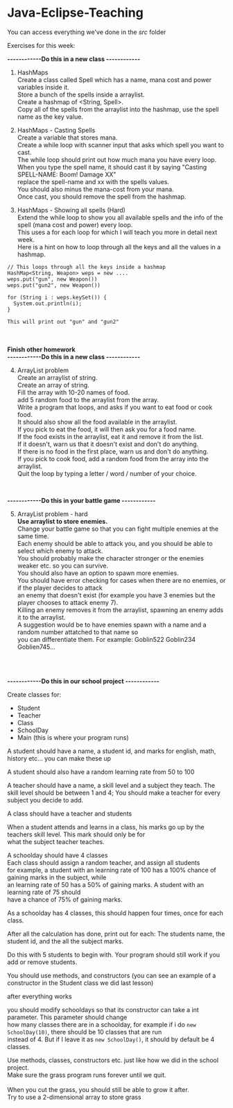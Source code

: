 ﻿# Java-Eclipse-Teaching

You can access everything we've done in the *src* folder

Exercises for this week:

**------------Do this in a new class ------------**

1. HashMaps<br/>
Create a class called Spell which has a name, mana cost and power variables inside it.<br/>
Store a bunch of the spells inside a arraylist.<br/>
Create a hashmap of <String, Spell>.<br/>
Copy all of the spells from the arraylist into the hashmap, use the spell name as the key value.<br/>

2. HashMaps - Casting Spells<br/>
Create a variable that stores mana.<br/>
Create a while loop with scanner input that asks which spell you want to cast.<br/>
The while loop should print out how much mana you have every loop.<br/>
When you type the spell name, it should cast it by saying "Casting SPELL-NAME: Boom! Damage XX"<br/>
replace the spell-name and xx with the spells values.<br/>
You should also minus the mana-cost from your mana.<br/>
Once cast, you should remove the spell from the hashmap.<br/>

3. HashMaps - Showing all spells (Hard) <br/>
Extend the while loop to show you all available spells and the info of the spell (mana cost and power) every loop.<br/>
This uses a for each loop for which I will teach you more in detail next week.<br/>
Here is a hint on how to loop through all the keys and all the values in a hashmap.<br/>
```
// This loops through all the keys inside a hashmap
HashMap<String, Weapon> weps = new ....
weps.put("gun", new Weapon())
weps.put("gun2", new Weapon())

for (String i : weps.keySet()) {
  System.out.println(i);
}

This will print out "gun" and "gun2"
```


<br/><br/>
**Finish other homework**
<br/>
**------------Do this in a new class ------------**

4. ArrayList problem<br/>
Create an arraylist of string.<br/>
Create an array of string.<br/>
Fill the array with 10-20 names of food.<br/>
add 5 random food to the arraylist from the array.<br/>
Write a program that loops, and asks if you want to eat food or cook food.<br/>
It should also show all the food available in the arraylist.<br/>
If you pick to eat the food, it will then ask you for a food name.<br/>
If the food exists in the arraylist, eat it and remove it from the list.<br/>
If it doesn't, warn us that it doesn't exist and don't do anything.<br/>
If there is no food in the first place, warn us and don't do anything.<br/>
If you pick to cook food, add a random food from the array into the arraylist.<br/>
Quit the loop by typing a letter / word / number of your choice.<br/>
<br/>

**------------Do this in your battle game ------------**

5. ArrayList problem - hard<br/>
**Use arraylist to store enemies.**<br/>
Change your battle game so that you can fight multiple enemies at the same time.<br/>
Each enemy should be able to attack you, and you should be able to select which enemy to attack.<br/>
You should probably make the character stronger or the enemies weaker etc. so you can survive.<br/>
You should also have an option to spawn more enemies. <br/>
You should have error checking for cases when there are no enemies, or if the player decides to attack<br/>
an enemy that doesn't exist (for example you have 3 enemies but the player chooses to attack enemy 7).<br/>
Killing an enemy removes it from the arraylist, spawning an enemy adds it to the arraylist.<br/>
A suggestion would be to have enemies spawn with a name and a random number attatched to that name so<br/>
you can differentiate them. For example: Goblin522 Goblin234 Goblien745...<br/>



<br/><br/>


**------------Do this in our school project ------------**

Create classes for:
- Student
- Teacher
- Class
- SchoolDay
- Main (this is where your program runs)

A student should have a name, a student id, and marks for english, math, history etc... you can make these up<br/>

A student should also have a random learning rate from 50 to 100<br/>

A teacher should have a name, a skill level and a subject they teach.
The skill level should be between 1 and 4;
You should make a teacher for every subject you decide to add.

A class should have a teacher and students

When a student attends and learns in a class, his marks go up by the teachers skill level. This mark should only be for<br/>
what the subject teacher teaches.

A schoolday should have 4 classes<br/>
Each class should assign a random teacher, and assign all students<br/>
for example, a student with an learning rate of 100 has a 100% chance of gaining marks in the subject, while<br/>
an learning rate of 50 has a 50% of gaining marks. A student with an learning rate of 75 should<br/>
have a chance of 75% of gaining marks.

As a schoolday has 4 classes, this should happen four times, once for each class.

After all the calculation has done, print out for each:
The students name, the student id, and the all the subject marks.

Do this with 5 students to begin with. 
Your program should still work if you add or remove students.

You should use methods, and constructors (you can see an example of a constructor in the Student class we did last lesson)

after everything works

you should modify schooldays so that its constructor can take a int parameter. This parameter should change<br/>
how many classes there are in a schoolday, for example if i do ```new SchoolDay(10)```, there should be 10 classes that are run<br/>
instead of 4. But if I leave it as ```new SchoolDay()```, it should by default be 4 classes.


Use methods, classes, constructors etc. just like how we did in the school project.<br/>
Make sure the grass program runs forever until we quit.<br/><br/>
When you cut the grass, you should still be able to grow it after.<br/>
Try to use a 2-dimensional array to store grass<br/>
